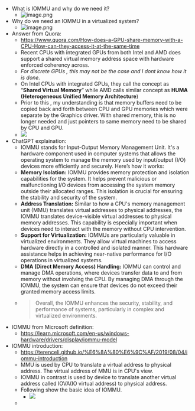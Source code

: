 - What is IOMMU and why do we need it?
	- ![image.png](../assets/image_1714388516473_0.png)
- Why do we need an IOMMU in a virtualized system?
	- ![image.png](../assets/image_1714388581181_0.png)
- Answer from Quora:
	- https://www.quora.com/How-does-a-GPU-share-memory-with-a-CPU-How-can-they-access-it-at-the-same-time
	- Recent CPUs with integrated GPUs from both Intel and AMD does support a shared virtual memory address space with hardware enforced coherency across.
	- *For discrete GPUs , this may not be the case and* *I dont know how it is done.*
	- On Intel CPUs with integrated GPUs, they call the concept as “**Shared Virtual Memory**” while AMD calls similar concept as **HUMA (Heterogeneous Unified Memory Architecture**)
	- Prior to this , my understanding is that memory buffers need to be copied back and forth between CPU and GPU memories which were separate by the Graphics driver. With shared memory, this is no longer needed and just pointers to same memory need to be shared by CPU and GPU.
	- ![](https://qph.cf2.quoracdn.net/main-qimg-9be6d6be879204d7b1897e13ade923de-pjlq)
- ChatGPT explaination:
	- IOMMU stands for Input-Output Memory Management Unit. It's a hardware component used in computer systems that allows the operating system to manage the memory used by input/output (I/O) devices more efficiently and securely. Here’s how it works:
	- **Memory Isolation:** IOMMU provides memory protection and isolation capabilities for the system. It helps prevent malicious or malfunctioning I/O devices from accessing the system memory outside their allocated ranges. This isolation is crucial for ensuring the stability and security of the system.
	- **Address Translation:** Similar to how a CPU's memory management unit (MMU) translates virtual addresses to physical addresses, the IOMMU translates device-visible virtual addresses to physical memory addresses. This capability is especially important when devices need to interact with the memory without CPU intervention.
	- **Support for Virtualization:** IOMMUs are particularly valuable in virtualized environments. They allow virtual machines to access hardware directly in a controlled and isolated manner. This hardware assistance helps in achieving near-native performance for I/O operations in virtualized systems.
	- **DMA (Direct Memory Access) Handling:** IOMMU can control and manage DMA operations, where devices transfer data to and from memory without involving the CPU. By managing DMA through the IOMMU, the system can ensure that devices do not exceed their granted memory access limits.
	- > Overall, the IOMMU enhances the security, stability, and performance of systems, particularly in complex and virtualized environments.
- IOMMU from Microsoft definition:
	- https://learn.microsoft.com/en-us/windows-hardware/drivers/display/iommu-model
- IOMMU introduction:
	- https://terenceli.github.io/%E6%8A%80%E6%9C%AF/2019/08/04/iommu-introduction
	- MMU is used by CPU to translate a virtual address to physical address. The virtual address of MMU is in CPU's view.
	- IOMMU in contrast is used by device to translate another virtual address called IOVA(IO virtual address) to physical address.
	- Following show the basic idea of IOMMU.
		- ![](https://terenceli.github.io/assets/img/iommu/1.png)
	-